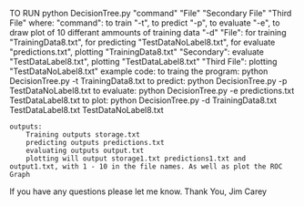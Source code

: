 TO RUN
	python DecisionTree.py "command" "File" "Secondary File" "Third File"
	where:
		"command": to train "-t", to predict "-p", to evaluate "-e", to draw plot of 10 differant ammounts of training data "-d"
		"File": for training "TrainingData8.txt", for predicting "TestDataNoLabel8.txt", for evaluate "predictions.txt", plotting "TrainingData8.txt"
		"Secondary": evaluate "TestDataLabel8.txt", plotting "TestDataLabel8.txt"
		"Third File": plotting "TestDataNoLabel8.txt"
	example code:
		to traing the program: python DecisionTree.py -t TrainingData8.txt
		to predict: python DecisionTree.py -p TestDataNoLabel8.txt
		to evaluate: python DecisionTree.py -e predictions.txt TestDataLabel8.txt
		to plot: python DecisionTree.py -d TrainingData8.txt TestDataLabel8.txt TestDataNoLabel8.txt

	outputs:
		Training outputs storage.txt
		predicting outputs predictions.txt
		evaluating outputs output.txt
		plotting will output storage1.txt predictions1.txt and output1.txt, with 1 - 10 in the file names. As well as plot the ROC Graph
		
		
If you have any questions please let me know.
Thank You,
Jim Carey